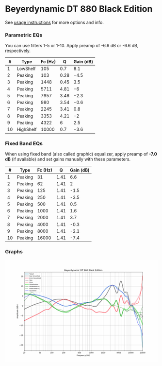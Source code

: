 # Beyerdynamic DT 880 Black Edition
See [usage instructions](https://github.com/jaakkopasanen/AutoEq#usage) for more options and info.

### Parametric EQs
You can use filters 1-5 or 1-10. Apply preamp of -6.6 dB or -6.6 dB, respectively.

|   # | Type      |   Fc (Hz) |    Q |   Gain (dB) |
|-----|-----------|-----------|------|-------------|
|   1 | LowShelf  |       105 | 0.7  |         8.1 |
|   2 | Peaking   |       103 | 0.28 |        -4.5 |
|   3 | Peaking   |      1448 | 0.45 |         3.5 |
|   4 | Peaking   |      5711 | 4.81 |        -6   |
|   5 | Peaking   |      7957 | 3.46 |        -2.3 |
|   6 | Peaking   |       980 | 3.54 |        -0.6 |
|   7 | Peaking   |      2245 | 3.41 |         0.8 |
|   8 | Peaking   |      3353 | 4.21 |        -2   |
|   9 | Peaking   |      4322 | 6    |         2.5 |
|  10 | HighShelf |     10000 | 0.7  |        -3.6 |

### Fixed Band EQs
When using fixed band (also called graphic) equalizer, apply preamp of **-7.0 dB** (if available) and set gains manually with these parameters.

|   # | Type    |   Fc (Hz) |    Q |   Gain (dB) |
|-----|---------|-----------|------|-------------|
|   1 | Peaking |        31 | 1.41 |         6.6 |
|   2 | Peaking |        62 | 1.41 |         2   |
|   3 | Peaking |       125 | 1.41 |        -1.5 |
|   4 | Peaking |       250 | 1.41 |        -3.5 |
|   5 | Peaking |       500 | 1.41 |         0.5 |
|   6 | Peaking |      1000 | 1.41 |         1.6 |
|   7 | Peaking |      2000 | 1.41 |         3.7 |
|   8 | Peaking |      4000 | 1.41 |        -0.3 |
|   9 | Peaking |      8000 | 1.41 |        -2.1 |
|  10 | Peaking |     16000 | 1.41 |        -7.4 |

### Graphs
![](./Beyerdynamic%20DT%20880%20Black%20Edition.png)
